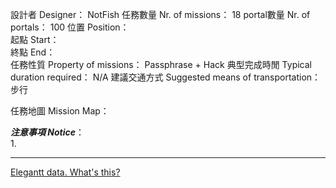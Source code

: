 設計者 Designer：                        NotFish
任務數量 Nr. of missions：            18
portal數量 Nr. of portals：             100
位置 Position：                             
起點 Start：                                  
終點 End：                                    
任務性質 Property of missions：   Passphrase + Hack
典型完成時閒 Typical duration required：                    N/A
建議交通方式 Suggested means of transportation：   步行

任務地圖 Mission Map： 


***注意事項 Notice***：  
1. 

---
[Elegantt data. What's this?](http://bit.ly/elegantt-for-trello-whats-this)
[](Elegantt_data:dont_delete{"ignored":false,"autoPlanned":false,"ownerId":false,"dependencies":[]})